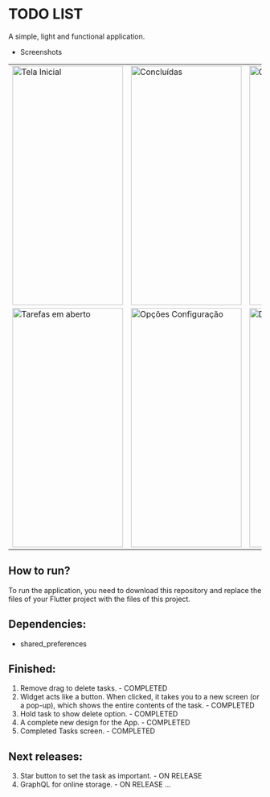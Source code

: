 # TODO LIST

A simple, light and functional application.

* Screenshots

<table>
  <tr>
    <td><a href="https://ibb.co/GkgZFnC"><img src="https://i.ibb.co/QnsWXpY/Whats-App-Image-2022-12-26-at-08-55-40.jpg" alt="Tela Inicial" border="0" height="475" width="220" /></a></td>
    <td><a href="https://ibb.co/Y8Ht6K4"><img src="https://i.ibb.co/Qny6Zq7/Whats-App-Image-2022-12-26-at-08-55-41-2.jpg" alt="Concluídas" border="0" height="475" width="220" /></a></td>
    <td><a href="https://ibb.co/z4RZFdc"><img src="https://i.ibb.co/BCZBGkD/Whats-App-Image-2022-12-26-at-08-55-40-1.jpg" alt="Configurações" border="0" height="475" width="220" /></a></td>
    <td><a href="https://ibb.co/0y2nVBq"><img src="https://i.ibb.co/DfW1gG4/Whats-App-Image-2022-12-26-at-08-55-41.jpg" alt="Nova Tarefa" border="0" height="475" width="220" /></a></td>
  </tr>
  <tr>
    <td><a href="https://ibb.co/hRRMqZH"><img src="https://i.ibb.co/DDDbq8k/Whats-App-Image-2022-12-26-at-08-55-41-1.jpg" alt="Tarefas em aberto" border="0" height="475" width="220" /></a></td>
    <td><a href="https://ibb.co/9tTrnFc"><img src="https://i.ibb.co/BNZCLXc/Whats-App-Image-2022-12-26-at-08-55-41-3.jpg" alt="Opções Configuração" border="0" height="475" width="220" /></a></td>
    <td><a href="https://ibb.co/9GZkH00"><img src="https://i.ibb.co/cxYSh99/Whats-App-Image-2022-12-26-at-08-55-42.jpg" alt="Deletar Tudo" border="0" height="475" width="220" /></a></td>
    <td><a href="https://imgbb.com/"><img src="https://i.ibb.co/W34S3Px/Whats-App-Video-2022-12-26-at-08-55-42.gif" alt="Deletar tarefa animação" border="0" height="475" width="220" /></a></td>
  </tr>
  </table>

## How to run?

To run the application, you need to download this repository and replace the files 
of your Flutter project with the files of this project.

## Dependencies:
- shared_preferences

## Finished:
1. Remove drag to delete tasks. - COMPLETED
2. Widget acts like a button. When clicked, it takes you to a new screen (or a pop-up), which shows the entire contents of the task. - COMPLETED
3. Hold task to show delete option. - COMPLETED
4. A complete new design for the App. - COMPLETED
5. Completed Tasks screen. - COMPLETED

## Next releases:

3. Star button to set the task as important. - ON RELEASE
4. GraphQL for online storage. - ON RELEASE
...
